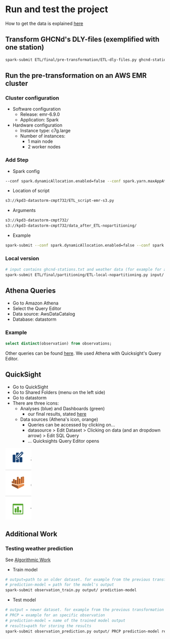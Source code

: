 # Run and test the project

How to get the data is explained [here](Acquiring)
## Transform GHCNd's DLY-files (exemplified with one station)
```bash
spark-submit ETL/final/pre-transformation/ETL-dly-files.py ghcnd-stations.txt CA1AB000001.dly
```

## Run the pre-transformation on an AWS EMR cluster
### Cluster configuration
* Software configuration
  * Release: emr-6.9.0
  * Application: Spark
* Hardware configuration
  * Instance type: c7g.large
  * Number of instances:
    * 1 main node
    * 2 worker nodes 
### Add Step
* Spark config
```bash
--conf spark.dynamicAllocation.enabled=false --conf spark.yarn.maxAppAttempts=1 --num-executors=12 --executor-cores=1 --executor-memory=600M
```
* Location of script
```bash
s3://kpd3-datastorm-cmpt732/ETL_script-emr-s3.py
```
* Arguments
```bash
s3://kpd3-datastorm-cmpt732/ 
s3://kpd3-datastorm-cmpt732/data_after_ETL-nopartitioning/
```
* Example
```bash
spark-submit --conf spark.dynamicAllocation.enabled=false --conf spark.yarn.maxAppAttempts=1 --num-executors=12 --executor-cores=1 --executor-memory=600M s3://kpd3-datastorm-cmpt732/ETL_script-emr-s3.py s3://kpd3-datastorm-cmpt732/ s3://kpd3-datastorm-cmpt732/data_after_ETL-nopartitioning/
```
### Local version
```bash
# input contains ghcnd-stations.txt and weather data (for example for a year only the file 2020.csv.gz)
spark-submit ETL/final/partitioning/ETL-local-nopartitioning.py input/ output/
```

## Athena Queries
* Go to Amazon Athena
* Select the Query Editor
* Data source: AwsDataCatalog
* Database: datastorm

### Example
```sql
select distinct(observation) from observations;
```
Other queries can be found [here](AlgorithmicWork). We used Athena with Quicksight's Query Editor.

## QuickSight
* Go to QuickSight
* Go to Shared Folders (menu on the left side)
* Go to datastorm
* There are three icons:
  * Analyses (blue) and Dashboards (green)
    * our final results, stated [here](Visualization)
  * Data sources (Athena's icon, orange)
    * Queries can be accessed by clicking on...
    * datasource > Edit Dataset > Clicking on data (and an dropdown arrow) > Edit SQL Query
    * ... Quicksights Query Editor opens

![shared resources icons](Visualization/shared_resources_icons.png)

## Additional Work
### Testing weather prediction
See [Algorithmic Work](AlgorithmicWork)
* Train model
```bash
# output=path to an older dataset. for example from the previous transformation with an additional filter for the time range
# prediction-model = path for the model's output
spark-submit observation_train.py output/ prediction-model
```
* Test model
```bash
# output = newer dataset. for example from the previous transformation with an additional filter on the past year
# PRCP = example for an specific observation
# prediction-model = name of the trained model output
# results=path for storing the results
spark-submit observation_prediction.py output/ PRCP prediction-model results/
```